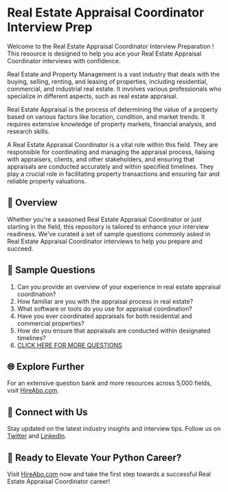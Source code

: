 # Real Estate Appraisal Coordinator Interview Prep

Welcome to the Real Estate Appraisal Coordinator Interview Preparation ! This resource is designed to help you ace your Real Estate Appraisal Coordinator interviews with confidence.

Real Estate and Property Management is a vast industry that deals with the buying, selling, renting, and leasing of properties, including residential, commercial, and industrial real estate. It involves various professionals who specialize in different aspects, such as real estate appraisal. 

Real Estate Appraisal is the process of determining the value of a property based on various factors like location, condition, and market trends. It requires extensive knowledge of property markets, financial analysis, and research skills. 

A Real Estate Appraisal Coordinator is a vital role within this field. They are responsible for coordinating and managing the appraisal process, liaising with appraisers, clients, and other stakeholders, and ensuring that appraisals are conducted accurately and within specified timelines. They play a crucial role in facilitating property transactions and ensuring fair and reliable property valuations.

## 🚀 Overview

Whether you're a seasoned Real Estate Appraisal Coordinator or just starting in the field, this repository is tailored to enhance your interview readiness. We've curated a set of sample questions commonly asked in Real Estate Appraisal Coordinator interviews to help you prepare and succeed.

## 📝 Sample Questions

1. Can you provide an overview of your experience in real estate appraisal coordination?
2. How familiar are you with the appraisal process in real estate?
3. What software or tools do you use for appraisal coordination?
4. Have you ever coordinated appraisals for both residential and commercial properties?
5. How do you ensure that appraisals are conducted within designated timelines?
6. [CLICK HERE FOR MORE QUESTIONS](https://hireabo.com/job/21_2_11/Real%20Estate%20Appraisal%20Coordinator)

## 🌐 Explore Further

For an extensive question bank and more resources across 5,000 fields, visit [HireAbo.com](https://www.hireabo.com).

## 📱 Connect with Us

Stay updated on the latest industry insights and interview tips. Follow us on [Twitter](https://twitter.com/hireabo) and [LinkedIn](https://www.linkedin.com/in/hire-abo-3609972a8/).

## 🚀 Ready to Elevate Your Python Career?

Visit [HireAbo.com](https://www.hireabo.com) now and take the first step towards a successful Real Estate Appraisal Coordinator career!